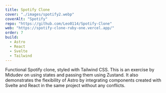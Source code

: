 ```yaml
---
title: Spotify Clone
cover: "./images/spotify2.webp"
coverAlt: "Spotify"
repo: "https://github.com/Leo0114/Spotify-Clone"
web: "https://spotify-clone-ruby-one.vercel.app/"
order: 7
build:
  - Astro
  - React
  - Svelte
  - Tailwind
---
```


Functional Spotify clone, styled with Tailwind CSS. This is an exercise by Midudev on using states and passing them using Zustand. It also demonstrates the flexibility of Astro by integrating components created with Svelte and React in the same project without any conflicts.
